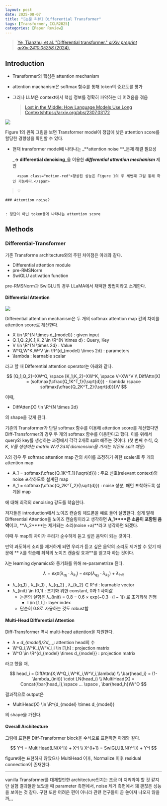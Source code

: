 ```yaml
---
layout: post
date: 2025-08-07
title: "[논문 리뷰] Differential Transformer"
tags: [Transformer, ICLR2025]
categories: [Paper Review]
---
```


> [Ye, Tianzhu, et al. "Differential transformer." ](https://arxiv.org/abs/2410.05258)[_arXiv preprint arXiv:2410.05258_](https://arxiv.org/abs/2410.05258)[ (2024).](https://arxiv.org/abs/2410.05258)



## Introduction

- Transformer의 핵심은 attention mechanism
- attention machanism은 softmax 함수를 통해 token의 중요도를 평가
- 그러나 LLM은 context에서 핵심 정보를 정확히 파악하는 데 어려움을 겪음

	> [Lost in the Middle: How Language Models Use Long Contextshttps://arxiv.org/abs/2307.03172](https://arxiv.org/abs/2307.03172)


![](https://prod-files-secure.s3.us-west-2.amazonaws.com/542b861c-36a8-4051-84e5-8804b6728dba/9083ea56-691a-4752-ae26-47f403431ac8/image.png?X-Amz-Algorithm=AWS4-HMAC-SHA256&X-Amz-Content-Sha256=UNSIGNED-PAYLOAD&X-Amz-Credential=ASIAZI2LB466TG2P3UZ7%2F20250828%2Fus-west-2%2Fs3%2Faws4_request&X-Amz-Date=20250828T220102Z&X-Amz-Expires=3600&X-Amz-Security-Token=IQoJb3JpZ2luX2VjEFUaCXVzLXdlc3QtMiJGMEQCIGrgzbejAX7Jxyb%2BSkFJ9a6Su2KFnB8zl6UUy7Ejiv2RAiB%2FzZodgMWXTXJdrVPE7ooPL8wtTlGjamycAtvq6AmRpiqIBAiu%2F%2F%2F%2F%2F%2F%2F%2F%2F%2F8BEAAaDDYzNzQyMzE4MzgwNSIM0rLTwDr5p6GJ0NX1KtwDUIu9dAsG5kMn8nVx7O4yd%2F5LbKYgAjYC6mzy0ahJw0WCnd00WC2KwAluwo063KDXrEoDSH8k0i5nQRb9pI3XJDI%2Bo7rClDnwVD6KoXFGlH89vKcZn1xY%2FaznaFNG76Q%2BuC8CNvS5uQ6LDCGrtoEZ6hXzOI7rG3MZxlWeb7I3q0rcB6whkCiA3KX2w0lx%2B%2FdfxMzvoeiVvn%2F7OAuADEhScKgXG2TH5VKhwAzoQPFEr7nz3lHxc4Ux6qq49umNjTPv64yMyHaSofmtGzsy87zKsC2ke4KuXG%2FVcIfj7u%2BPHpKVzlycajxxlJql7aYoH4QlbtWHk9CuZN67jl8jYExlHvm8f9Fxkb5zn9ZccwPODJI7P0zTtP0tsZq4h1VCwo6InE3tCXNwRPgowS1rqd0JK87uG7EnDGN%2FZxOW3NzkHMqD3brVOica7M0VKS0cx%2FsWVysyEr1HP8M%2BlXj7jJ42DZ8Z%2BBOUvv2iFWTtT3X1T3YUJUGsuqac3oY%2FT9W7sIDh0fPdf0hTjyyqrE%2FKHNLRk1cMqB8V4QOgINTD6AYtLrbEbKHl8YXhTpcPKs5UB9z4icXEyEXldqMFDeLDn9v3LTDZ5rP%2B%2BvZ5RYXUOfBqOG%2B%2F3Rsb5drId23B%2Bjowr%2FzCxQY6pgEi8OcnVGq88XyXnlaz8aYIVHVAzn%2B0Xh8%2FxczmkZBL5v32gppyIIEV0byR2wxSeTLWQ6c3htgjsN%2FbpqrM%2F7gxOKfh8bCohiIZFeB0BhqeKPvsrW6FjD2YsZA9xswSHw1QqmPQHVivIRCaYFSp9Fvspy6tSUFNVF7kh3%2FC36D%2Fknd9FPAHsyAFZ9ZoxGfFPHjqyQydDqqA%2BMTTUCGYwWAXFFLuE2%2FL&X-Amz-Signature=d45cae9db1d4bb322e95d9c3fad8f20d6188ac926740cb75943c9817e303f9d2&X-Amz-SignedHeaders=host&x-amz-checksum-mode=ENABLED&x-id=GetObject)


Figure 1의 왼쪽 그림을 보면 Transformer model이 정답에 낮은 attention score를 할당한 경향성을 확인할 수 있다.

- 현재 transformer model에 나타나는 _**attention noise **_문제 해결 필요성

	_**→ differential denoising**_을 이용한 _**differential attention mechanism**_ 제안


		<span class="notion-red">향상된 성능은 Figure 1의 두 세번째 그림 통해 확인 가능하다.</span>


> 💡 


	### Attention noise?


	: 정답이 아닌 token들에 나타나는 attention score



## Methods



### Differential-Transformer


기존 Transforme architecture와의 주된 차이점은 아래와 같다.

- Differential attention module
- pre-RMSNorm
- SwiGLU activation function

pre-RMSNorm과 SwiGLU의 경우 LLaMA에서 채택한 방법이라고 소개한다.



#### Differential Attention


![](https://prod-files-secure.s3.us-west-2.amazonaws.com/542b861c-36a8-4051-84e5-8804b6728dba/116d70b2-1963-4810-9167-f4c7d8a06e8f/image.png?X-Amz-Algorithm=AWS4-HMAC-SHA256&X-Amz-Content-Sha256=UNSIGNED-PAYLOAD&X-Amz-Credential=ASIAZI2LB466TG2P3UZ7%2F20250828%2Fus-west-2%2Fs3%2Faws4_request&X-Amz-Date=20250828T220102Z&X-Amz-Expires=3600&X-Amz-Security-Token=IQoJb3JpZ2luX2VjEFUaCXVzLXdlc3QtMiJGMEQCIGrgzbejAX7Jxyb%2BSkFJ9a6Su2KFnB8zl6UUy7Ejiv2RAiB%2FzZodgMWXTXJdrVPE7ooPL8wtTlGjamycAtvq6AmRpiqIBAiu%2F%2F%2F%2F%2F%2F%2F%2F%2F%2F8BEAAaDDYzNzQyMzE4MzgwNSIM0rLTwDr5p6GJ0NX1KtwDUIu9dAsG5kMn8nVx7O4yd%2F5LbKYgAjYC6mzy0ahJw0WCnd00WC2KwAluwo063KDXrEoDSH8k0i5nQRb9pI3XJDI%2Bo7rClDnwVD6KoXFGlH89vKcZn1xY%2FaznaFNG76Q%2BuC8CNvS5uQ6LDCGrtoEZ6hXzOI7rG3MZxlWeb7I3q0rcB6whkCiA3KX2w0lx%2B%2FdfxMzvoeiVvn%2F7OAuADEhScKgXG2TH5VKhwAzoQPFEr7nz3lHxc4Ux6qq49umNjTPv64yMyHaSofmtGzsy87zKsC2ke4KuXG%2FVcIfj7u%2BPHpKVzlycajxxlJql7aYoH4QlbtWHk9CuZN67jl8jYExlHvm8f9Fxkb5zn9ZccwPODJI7P0zTtP0tsZq4h1VCwo6InE3tCXNwRPgowS1rqd0JK87uG7EnDGN%2FZxOW3NzkHMqD3brVOica7M0VKS0cx%2FsWVysyEr1HP8M%2BlXj7jJ42DZ8Z%2BBOUvv2iFWTtT3X1T3YUJUGsuqac3oY%2FT9W7sIDh0fPdf0hTjyyqrE%2FKHNLRk1cMqB8V4QOgINTD6AYtLrbEbKHl8YXhTpcPKs5UB9z4icXEyEXldqMFDeLDn9v3LTDZ5rP%2B%2BvZ5RYXUOfBqOG%2B%2F3Rsb5drId23B%2Bjowr%2FzCxQY6pgEi8OcnVGq88XyXnlaz8aYIVHVAzn%2B0Xh8%2FxczmkZBL5v32gppyIIEV0byR2wxSeTLWQ6c3htgjsN%2FbpqrM%2F7gxOKfh8bCohiIZFeB0BhqeKPvsrW6FjD2YsZA9xswSHw1QqmPQHVivIRCaYFSp9Fvspy6tSUFNVF7kh3%2FC36D%2Fknd9FPAHsyAFZ9ZoxGfFPHjqyQydDqqA%2BMTTUCGYwWAXFFLuE2%2FL&X-Amz-Signature=d32a226c1f0be2704262fe0aaa52edc00d0477b968ceb1040f97c709780b3c22&X-Amz-SignedHeaders=host&x-amz-checksum-mode=ENABLED&x-id=GetObject)


Differential attention mechanism은 두 개의 softmax attention map 간의 차이를 attention score로 계산한다.

- X \in \R^{N \times d\_{model}} : given input
- Q\_1,Q\_2,K\_1,K\_2 \in \R^{N \times d} : Query, Key
- V \in \R^{N \times 2d} : Value
- W^Q,W^K,W^V \in \R^{d\_{model} \times 2d} : parameters
- \lambda : learnable scalar

라고 할 때 Differential attention operator는 아래와 같다.


$$
[Q_1;Q_2]=XW^Q, \space [K_1;K_2]=XW^K, \space V=XW^V \\
DiffAttn(X) = (softmax(\cfrac{Q_1K^T_1}{\sqrt{d}}) - \lambda \space softmax(\cfrac{Q_2K^T_2}{\sqrt{d}}))V
$$


이때,

- DiffAtten(X) \in \R^{N \times 2d}

의 shape을 갖게 된다.


기존의 Transformer가 단일 softmax 함수를 이용해 attention score를 계산했다면 Diff-Transformer의 경우 두 개의 softmax 함수를 이용한다고 했다. 이를 위해서 query와 key를 생성하는 과정에서 각각 2개로 split 해주는 것이다. <span class="notion-red">(첫 번째 수식, </span><span class="notion-red">_Q, K, V를 생성하는 matrix W가 2d의 dismension을 가지는 이유도 split 때문_</span><span class="notion-red">)</span>


 λ의 경우 두 softmax attention map 간의 차이를 조정하기 위한 scaler로 두 개의 attention map

- A\_1 = softmax(\cfrac{Q\_1K^T\_1}{\sqrt{d}}) : 주요 신호(relevant context)와 noise 포착하도록 설계된 map
- A\_1 = softmax(\cfrac{Q\_2K^T\_2}{\sqrt{d}}) : noise 성분, 패턴 포착하도록 설계된 map 

에 대해 최적의 denoising 강도를 학습한다.


저자들은 introduction에서 노이즈 캔슬링 헤드폰을 예로 들어 설명한다. 쉽게 말해 Differential Attention을 노이즈 캔슬링이라고 생각하면 **A\_1****은 소음이 포함된 음악**이고, **A\_2****는 제거되는 소리(noise +a)**라고 생각하면 되겠다. 


이때 두 map의 차이가 우리가 순수하게 듣고 싶은 음악이 되는 것이다. 


만약 과도하게 소리를 제거하게 되면 우리가 듣고 싶은 음악의 소리도 제거할 수 있기 때문에 ** λ를 학습해 최적의 노이즈 캔슬링 효과**를 얻고자 하는 것이다.


λ는 learning dynamics와 동기화를 위해 re-parametrize 된다.


$$
\lambda = exp(\lambda_{q_1} \cdot \lambda_{k_1}) - exp(\lambda_{q_2} \cdot \lambda_{k_2}) + \lambda_{init}
$$

- λ\_{q\_1} , λ\_{k\_1} , λ\_{q\_2} , λ\_{k\_2} ∈ R^d : learnable vector
- λ\_{init} \in (0,1) : 초기화 위한 constant, 0과 1 사이값
	- 논문의 실험은 λ\_{init} = 0.8 − 0.6 × exp(−0.3 · (l − 1)) 로 초기화해 진행
		- l \in [1,L] : layer index
	- 단순히 0.8로 사용하는 것도 robust함


#### **Multi-Head Differential Attention**


Diff-Transformer 역시 multi-head attention을 지원한다.

- _h = d\_{model}/2d__ _: attention head의 수
- W^Q\_i,W^K\_i,W^V\_i,i \in [1,h] : projection matrix
- W^O \in \R^{d\_{model} \times d\_{model}} : projection matrix

라고 했을 때,


$$
head_i = DiffAttn(X;W^Q_i,W^K_i,W^V_i,\lambda) \\
\bar{head_i} = (1-\lambda_{init}) \cdot LN(head_i) \\
MultiHead(X) = Concat(\bar{head_i},\space ... \space , \bar{head_h})W^O
$$


결과적으로 output은

- MultiHead(X) \in \R^{d\_{model} \times d\_{model}}

의 shape을 가진다.



#### Overall Architecture


그림에 표현된 Diff-Transformer block을 수식으로 표현하면 아래와 같다.


$$
Y^l = MultiHead(LN(X^l)) + X^l \\
X^{l+1} = SwiGLU(LN(Y^l)) + Y^l
$$


figure에는 표현하지 않았으나 MultiHead 이후, Normalize 이후 residual connection이 존재한다.


---


vanilla Transformer를 대체할만한 architecture인지는 조금 더 지켜봐야 할 것 같지만 실험 결과들만 보았을 때 parameter 측면에서, noise 제거 측면에서 꽤 괜찮은 성능을 보이는 것 같다. 구현 또한 어려운 편이 아니라 관련 연구들이 곧 쏟아져 나오지 않을까,,,

